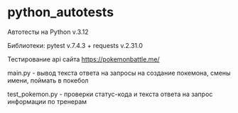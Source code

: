 # python_autotests

Автотесты на Python v.3.12

Библиотеки: pytest v.7.4.3 + requests v.2.31.0

Тестирование api сайта https://pokemonbattle.me/

main.py - вывод текста ответа на запросы на создание покемона, смены имени, поймать в покебол

test_pokemon.py - проверки статус-кода и текста ответа на запрос информации по тренерам
